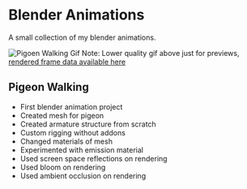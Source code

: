 # Blender Animations
A small collection of my blender animations.

![Pigoen Walking Gif](/Pigeon/Pigeon.gif)
Note: Lower quality gif above just for previews, [rendered frame data available here](https://github.com/LeafyGlance/Blender_Animations/tree/main/Pigeon/Frame%20Data)

## Pigeon Walking
* First blender animation project
* Created mesh for pigeon
* Created armature structure from scratch
* Custom rigging without addons 
* Changed materials of mesh
* Experimented with emission material
* Used screen space reflections on rendering
* Used bloom on rendering
* Used ambient occlusion on rendering
